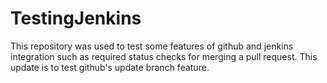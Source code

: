 # TestingJenkins
This repository was used to test some features of github and jenkins integration such as 
required status checks for merging a pull request.
This update is to test github's update branch feature.
